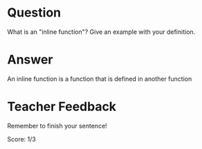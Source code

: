 # Question
What is an "inline function"? Give an example with your definition.

# Answer
An inline function is a function that is defined in another function

# Teacher Feedback

Remember to finish your sentence! 

Score: 1/3
